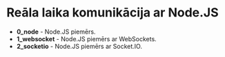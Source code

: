 # Reāla laika komunikācija ar Node.JS

- **0_node** - Node.JS piemērs.
- **1_websocket** - Node.JS piemērs ar WebSockets.
- **2_socketio** - Node.JS piemērs ar Socket.IO.
